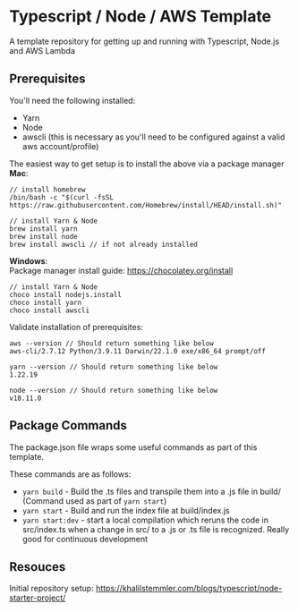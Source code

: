 # Typescript / Node / AWS Template
A template repository for getting up and running with Typescript, Node.js and AWS Lambda

## Prerequisites
You'll need the following installed:
- Yarn
- Node
- awscli (this is necessary as you'll need to be configured against a valid aws account/profile)

The easiest way to get setup is to install the above via a package manager
**Mac**:
```
// install homebrew  
/bin/bash -c "$(curl -fsSL https://raw.githubusercontent.com/Homebrew/install/HEAD/install.sh)"  

// install Yarn & Node  
brew install yarn  
brew install node  
brew install awscli // if not already installed  
```

**Windows**:  
Package manager install guide: https://chocolatey.org/install
```
// install Yarn & Node
choco install nodejs.install
choco install yarn
choco install awscli
```

Validate installation of prerequisites:
```
aws --version // Should return something like below
aws-cli/2.7.12 Python/3.9.11 Darwin/22.1.0 exe/x86_64 prompt/off

yarn --version // Should return something like below
1.22.19

node --version // Should return something like below
v18.11.0
```

## Package Commands
The package.json file wraps some useful commands as part of this template.

These commands are as follows:
- `yarn build` - Build the .ts files and transpile them into a .js file in build/ (Command used as part of  `yarn start`)
- `yarn start` - Build and run the index file at build/index.js
- `yarn start:dev` - start a local compilation which reruns the code in src/index.ts when a change in src/ to a .js or .ts file is recognized. Really good for continuous development


## Resouces
Initial repository setup: https://khalilstemmler.com/blogs/typescript/node-starter-project/